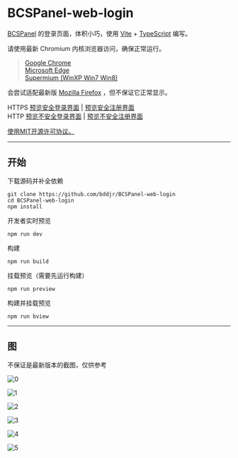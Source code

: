 # BCSPanel-web-login

[BCSPanel](https://github.com/bddjr/BCSPanel) 的登录页面，体积小巧，使用 [Vite](https://cn.vitejs.dev) + [TypeScript](https://www.typescriptlang.org) 编写。  

请使用最新 Chromium 内核浏览器访问，确保正常运行。  
> [Google Chrome](https://google.cn/chrome/)  
> [Microsoft Edge](https://www.microsoft.com/zh-cn/edge/download)  
> [Supermium (WinXP Win7 Win8)](https://win32subsystem.live/supermium/)  

会尝试适配最新版 [Mozilla Firefox](https://www.mozilla.org/zh-CN/firefox/browsers/) ，但不保证它正常显示。  

HTTPS [预览安全登录界面](https://bcspanel-web-login-preview.bddjr.com/web-login/) | [预览安全注册界面](https://bcspanel-web-login-preview.bddjr.com/web-login/?r=1)  
HTTP [预览不安全登录界面](http://bcspanel-web-login-preview.bddjr.com/web-login/) | [预览不安全注册界面](http://bcspanel-web-login-preview.bddjr.com/web-login/?r=1)  

[使用MIT开源许可协议。](https://mit-license.org)  

***
## 开始

下载源码并补全依赖
```
git clone https://github.com/bddjr/BCSPanel-web-login
cd BCSPanel-web-login
npm install
```

开发者实时预览
```
npm run dev
```

构建
```
npm run build
```

挂载预览（需要先运行构建）
```
npm run preview
```

构建并挂载预览
```
npm run bview
```

***
## 图

不保证是最新版本的截图，仅供参考

![0](README/img/0.jpg)

![1](README/img/1.jpg)

![2](README/img/2.jpg)

![3](README/img/3.png)

![4](README/img/4.jpg)

![5](README/img/5.jpg)
